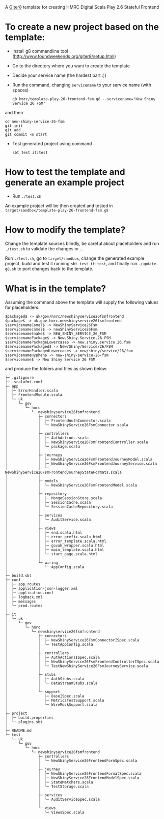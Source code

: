 A [Giter8](http://www.foundweekends.org/giter8/) template for creating HMRC Digital Scala Play 2.6 Stateful Frontend

To create a new project based on the template:
==

* Install g8 commandline tool (http://www.foundweekends.org/giter8/setup.html)
* Go to the directory where you want to create the template
* Decide your service name (the hardest part :))
* Run the command, changing `servicename` to your service name (with spaces)

    `g8 hmrc/template-play-26-frontend-fsm.g8 --servicename="New Shiny Service 26 FSM"`
    
and then
    
    cd new-shiny-service-26-fsm
    git init
	git add .
	git commit -m start
  
* Test generated project using command 

    `sbt test it:test`
    

How to test the template and generate an example project 
==

* Run `./test.sh` 

An example project will be then created and tested in `target/sandbox/template-play-26-frontend-fsm.g8`

How to modify the template?
==

Change the template sources blindly, 
be careful about placeholders and run `./test.sh` to validate the changes
or ... 

Run `./test.sh`, go to `target/sandbox`, 
change the generated example project, 
build and test it running `sbt test it:test`,
and finally run `./update-g8.sh` to port changes back to the template.

What is in the template?
==

Assuming the command above 
the template will supply the following values for placeholders:

    $packaged$ -> uk/gov/hmrc/newshinyservice26fsmfrontend
	$package$ -> uk.gov.hmrc.newshinyservice26fsmfrontend
	$servicenameCamel$ -> NewShinyService26Fsm
	$servicenamecamel$ -> newShinyService26Fsm
	$servicenameSnake$ -> NEW_SHINY_SERVICE_26_FSM
	$servicenamePackage$ -> New.Shiny.Service.26.FSM
	$servicenamePackageLowercase$ -> new.shiny.service.26.fsm
	$servicenamePackaged$ -> New/Shiny/Service/26/FSM
	$servicenamePackagedLowercase$ -> new/shiny/service/26/fsm
	$servicenameHyphen$ -> new-shiny-service-26-fsm
	$servicename$ -> New Shiny Service 26 FSM

and produce the folders and files as shown below:

    ├─ .gitignore
	├─ .scalafmt.conf
	├─ app
	│  ├─ ErrorHandler.scala
	│  ├─ FrontendModule.scala
	│  └─ uk
	│     └─ gov
	│        └─ hmrc
	│           └─ newshinyservice26fsmfrontend
	│              ├─ connectors
	│              │  ├─ FrontendAuthConnector.scala
	│              │  └─ NewShinyService26FsmConnector.scala
	│              │     
	│              ├─ controllers
	│              │  ├─ AuthActions.scala
	│              │  ├─ NewShinyService26FsmFrontendController.scala
	│              │  └─ package.scala
	│              │     
	│              ├─ journeys
	│              │  ├─ NewShinyService26FsmFrontendJourneyModel.scala
	│              │  ├─ NewShinyService26FsmFrontendJourneyService.scala
	│              │  └─ NewShinyService26FsmFrontendJourneyStateFormats.scala
	│              │     
	│              ├─ models
	│              │  └─ NewShinyService26FsmFrontendModel.scala
	│              │     
	│              ├─ repository
	│              │  ├─ MongoSessionStore.scala
	│              │  ├─ SessionCache.scala
	│              │  └─ SessionCacheRepository.scala
	│              │     
	│              ├─ services
	│              │  └─ AuditService.scala
	│              │     
	│              ├─ views
	│              │  ├─ end.scala.html
	│              │  ├─ error_prefix.scala.html
	│              │  ├─ error_template.scala.html
	│              │  ├─ govuk_wrapper.scala.html
	│              │  ├─ main_template.scala.html
	│              │  └─ start_page.scala.html
	│              │     
	│              └─ wiring
	│                 └─ AppConfig.scala
	│                    
	├─ build.sbt
	├─ conf
	│  ├─ app.routes
	│  ├─ application-json-logger.xml
	│  ├─ application.conf
	│  ├─ logback.xml
	│  ├─ messages
	│  └─ prod.routes
	│     
	├─ it
	│  └─ uk
	│     └─ gov
	│        └─ hmrc
	│           └─ newshinyservice26fsmfrontend
	│              ├─ connectors
	│              │  ├─ NewShinyService26FsmConnectorISpec.scala
	│              │  └─ TestAppConfig.scala
	│              │     
	│              ├─ controllers
	│              │  ├─ AuthActionsISpec.scala
	│              │  ├─ NewShinyService26FsmFrontendControllerISpec.scala
	│              │  └─ TestNewShinyService26FsmJourneyService.scala
	│              │     
	│              ├─ stubs
	│              │  ├─ AuthStubs.scala
	│              │  └─ DataStreamStubs.scala
	│              │     
	│              └─ support
	│                 ├─ BaseISpec.scala
	│                 ├─ MetricsTestSupport.scala
	│                 └─ WireMockSupport.scala
	│                    
	├─ project
	│  ├─ build.properties
	│  └─ plugins.sbt
	│     
	├─ README.md
	└─ test
	   └─ uk
	      └─ gov
	         └─ hmrc
	            └─ newshinyservice26fsmfrontend
	               ├─ controllers
	               │  └─ NewShinyService26FrontendFormSpec.scala
	               │     
	               ├─ journey
	               │  ├─ NewShinyService26FrontendFormatSpec.scala
	               │  ├─ NewShinyService26FrontendModelSpec.scala
	               │  ├─ StateMatchers.scala
	               │  └─ TestStorage.scala
	               │     
	               ├─ services
	               │  └─ AuditServiceSpec.scala
	               │     
	               └─ views
	                  └─ ViewsSpec.scala
	
